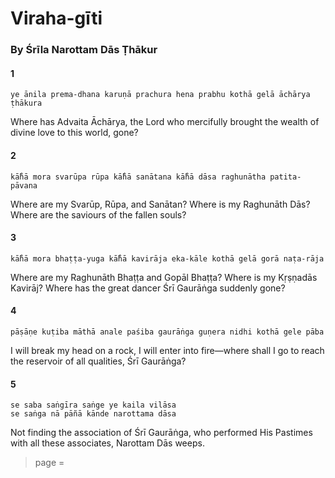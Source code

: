 # Viraha-gīti

### By Śrīla Narottam Dās Ṭhākur

#### 1

    ye ānila prema-dhana karuṇā prachura hena prabhu kothā gelā āchārya ṭhākura

Where has Advaita Āchārya, the Lord who mercifully brought the wealth of divine love to this world, gone?

#### 2

    kā̐hā mora svarūpa rūpa kā̐hā sanātana kā̐hā dāsa raghunātha patita-pāvana

Where are my Svarūp, Rūpa, and Sanātan? Where is my Raghunāth Dās? Where are the saviours of the fallen souls?

#### 3

    kā̐hā mora bhaṭṭa-yuga kā̐hā kavirāja eka-kāle kothā gelā gorā naṭa-rāja

Where are my Raghunāth Bhaṭṭa and Gopāl Bhaṭṭa? Where is my Kṛṣṇadās Kavirāj? Where has the great dancer Śrī Gaurāṅga suddenly gone?

#### 4

    pāṣāṇe kuṭiba māthā anale paśiba gaurāṅga guṇera nidhi kothā gele pāba

I will break my head on a rock, I will enter into fire—where shall I go to reach the reservoir of all qualities, Śrī Gaurāṅga?

#### 5

    se saba saṅgīra saṅge ye kaila vilāsa
    se saṅga nā pāñā kānde narottama dāsa

Not finding the association of Śrī Gaurāṅga, who performed His Pastimes with all these associates, Narottam Dās weeps.


> page = 
